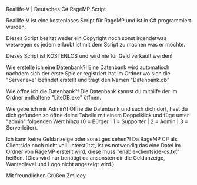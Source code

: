 Reallife-V | Deutsches C# RageMP Script

Reallife-V ist eine kostenloses Script für RageMP und ist in C# programmiert wurden.

Dieses Script besitzt weder ein Copyright noch sonst irgendetwas weswegen es jedem erlaubt ist mit dem Script zu machen was er möchte.

Dieses Script ist KOSTENLOS und wird nie für Geld verkauft werden!

Wie erstelle ich eine Datenbank?! Eine Datenbank wird automatisch nachdem sich der erste Spieler registriert hat im Ordner wo sich die "Server.exe" befindet erstellt und trägt den Namen "Datenbank.db"

Wie öffne ich die Datenbank?! Die Datenbank kannst du mithilfe der im Ordner enthaltene "LiteDB.exe" öffnen.

Wie gebe ich mir Admin?! Öffne die Datenbank und such dich dort, hast du dich gefunden so öffne deine Tabelle mit einem Doppelklick und füge unter "admin" folgenden Wert hinzu (0 = Bürger | 1 = Supporter | 2 = Admin | 3 = Serverleiter).

Ich kann keine Geldanzeige oder sonstiges sehen?! Da RageMP C# als Clientside noch nicht voll unterstützt, ist es notwendig das eine Datei im Ordner von RageMP erstellt wird, diese muss "enable-clientside-cs.txt" heißen. (Dies wird nur benötigt da ansonsten dir die Geldanzeige, Wantedlevel und Logo nicht angezeigt wird.)

Mit freundlichen Grüßen Zmileey